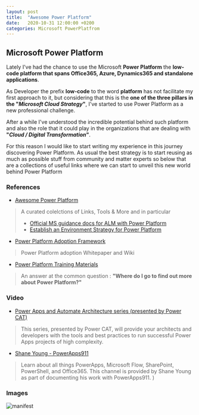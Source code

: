 ```yaml
---
layout: post
title:  "Awesome Power Platform"
date:   2020-10-31 12:00:00 +0200
categories: Microsoft PowerPlatfrom
---
```


## Microsoft Power Platform


Lately I've had the chance to use the Microsoft **Power Platform** the **low-code platform that spans Office365, Azure, Dynamics365 and standalone applications**.

As Developer the prefix **low-code** to the word **platform** has not facilitate my first approach to it, but considering that this is the **one of the three pillars in the "_Microsoft Cloud Strategy_"**, I've started to use Power Platform as a new professional challenge.

After a while I've understood the incredible potential behind such platform and also the role that it could play in the organizations that are dealing with **"_Cloud / Digital Transformation_"**.

For this reason I  would like to start writing my experience  in this journey discovering  Power Platform.
As usual the best strategy is to start reusing as much as possible stuff from community and matter experts so below that are a collections of useful links where we can start to unveil this new world  behind Power Platform  


### References

* [Awesome Power Platform](https://github.com/Power-Maverick/awesome-power-platform)
> A curated colelctions of Links, Tools & More and in particular
> * [Official MS guidance docs for ALM with Power Platform](https://docs.microsoft.com/en-us/power-platform/alm/)
> * [Establish an Environment Strategy for Power Platform
](https://powerapps.microsoft.com/en-us/blog/establishing-an-environment-strategy-for-microsoft-power-platform/)

* [Power Platform Adoption Framework](http://www.powerplatform.af/)
> Power Platform adoption Whitepaper and Wiki

* [Power Platform Training Materials](https://powerusers.microsoft.com/t5/News-Announcements/Power-Platform-Training-Materials/ba-p/342088)
> An answer at the common question : **"Where do I go to find out more about Power Platform?"**

### Video

* [Power Apps and Automate Architecture series (presented by Power CAT)](https://www.youtube.com/watch?v=r0kOVMan3dc&list=PLi9EhCY4z99W2QOTgbwhFZEjpqc8YZDVH)
> This series, presented by Power CAT, will provide your architects and developers with the tools and best practices to run successful Power Apps projects of high complexity.

* [Shane Young - PowerApps911](https://www.youtube.com/c/ShaneYoungCloud/videos)
> Learn about all things PowerApps, Microsoft Flow, SharePoint, PowerShell, and Office365.
> This channel is provided by Shane Young as part of documenting his work with PowerApps911.  )

### Images

![manifest](/bsorrentino/assets/powerplatform-mf.png)
